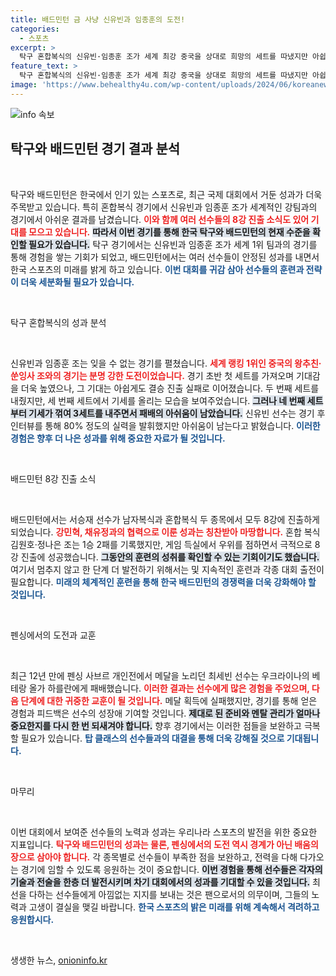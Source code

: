 ```yaml
---
title: 배드민턴 금 사냥 신유빈과 임종훈의 도전!
categories:
  - 스포츠
excerpt: >
  탁구 혼합복식의 신유빈·임종훈 조가 세계 최강 중국을 상대로 희망의 세트를 따냈지만 아쉽게 결승 진출에 실패했습니다. 8강에 진출한 배드민턴 선수들의 활약도 기대감을 모으고 있습니다!
feature_text: >
  탁구 혼합복식의 신유빈·임종훈 조가 세계 최강 중국을 상대로 희망의 세트를 따냈지만 아쉽게 결승 진출에 실패했습니다. 8강에 진출한 배드민턴 선수들의 활약도 기대감을 모으고 있습니다!
image: 'https://www.behealthy4u.com/wp-content/uploads/2024/06/koreanews.jpg'
---
```


<p><img src="https://www.behealthy4u.com/wp-content/uploads/2024/06/koreanews.jpg" alt="info 속보" /></p>

<h2 data-ke-size="size26">탁구와 배드민턴 경기 결과 분석</h2>

<p data-ke-size="size16">&nbsp;</p>

<p>탁구와 배드민턴은 한국에서 인기 있는 스포츠로, 최근 국제 대회에서 거둔 성과가 더욱 주목받고 있습니다. 특히 혼합복식 경기에서 신유빈과 임종훈 조가 세계적인 강팀과의 경기에서 아쉬운 결과를 남겼습니다. <b><span style="color: #ee2323;">이와 함께 여러 선수들의 8강 진출 소식도 있어 기대를 모으고 있습니다.</span></b> <b><span style="background-color: #21538527;">따라서 이번 경기를 통해 한국 탁구와 배드민턴의 현재 수준을 확인할 필요가 있습니다.</span></b> 탁구 경기에서는 신유빈과 임종훈 조가 세계 1위 팀과의 경기를 통해 경험을 쌓는 기회가 되었고, 배드민턴에서는 여러 선수들이 안정된 성과를 내면서 한국 스포츠의 미래를 밝게 하고 있습니다. <b><span style="color: #1a5490;">이번 대회를 귀감 삼아 선수들의 훈련과 전략이 더욱 세분화될 필요가 있습니다.</span></b></p>

<p data-ke-size="size16">&nbsp;</p>

<p>탁구 혼합복식의 성과 분석  </p>

<p data-ke-size="size16">&nbsp;</p>

<p>신유빈과 임종훈 조는 잊을 수 없는 경기를 펼쳤습니다. <b><span style="color: #ee2323;">세계 랭킹 1위인 중국의 왕추친·쑨잉사 조와의 경기는 분명 강한 도전이었습니다.</span></b> 경기 초반 첫 세트를 가져오며 기대감을 더욱 높였으나, 그 기대는 아쉽게도 결승 진출 실패로 이어졌습니다. 두 번째 세트를 내줬지만, 세 번째 세트에서 기세를 올리는 모습을 보여주었습니다. <b><span style="background-color: #21538527;">그러나 네 번째 세트부터 기세가 꺾여 3세트를 내주면서 패배의 아쉬움이 남았습니다.</span></b> 신유빈 선수는 경기 후 인터뷰를 통해 80% 정도의 실력을 발휘했지만 아쉬움이 남는다고 밝혔습니다. <b><span style="color: #1a5490;">이러한 경험은 향후 더 나은 성과를 위해 중요한 자료가 될 것입니다.</span></b></p>

<p data-ke-size="size16">&nbsp;</p>

<p>배드민턴 8강 진출 소식  </p>

<p data-ke-size="size16">&nbsp;</p>

<p>배드민턴에서는 서승재 선수가 남자복식과 혼합복식 두 종목에서 모두 8강에 진출하게 되었습니다. <b><span style="color: #ee2323;">강민혁, 채유정과의 협력으로 이룬 성과는 칭찬받아 마땅합니다.</span></b> 혼합 복식 김원호·정나은 조는 1승 2패를 기록했지만, 게임 득실에서 우위를 점하면서 극적으로 8강 진출에 성공했습니다. <b><span style="background-color: #21538527;">그동안의 훈련의 성취를 확인할 수 있는 기회이기도 했습니다.</span></b> 여기서 멈추지 않고 한 단계 더 발전하기 위해서는 및 지속적인 훈련과 각종 대회 출전이 필요합니다. <b><span style="color: #1a5490;">미래의 체계적인 훈련을 통해 한국 배드민턴의 경쟁력을 더욱 강화해야 할 것입니다.</span></b></p>

<p data-ke-size="size16">&nbsp;</p>

<p>펜싱에서의 도전과 교훈  </p>

<p data-ke-size="size16">&nbsp;</p>

<p>최근 12년 만에 펜싱 사브르 개인전에서 메달을 노리던 최세빈 선수는 우크라이나의 베테랑 올가 하를란에게 패배했습니다. <b><span style="color: #ee2323;">이러한 결과는 선수에게 많은 경험을 주었으며, 다음 단계에 대한 귀중한 교훈이 될 것입니다.</span></b> 메달 획득에 실패했지만, 경기를 통해 얻은 경험과 피드백은 선수의 성장애 기여할 것입니다. <b><span style="background-color: #21538527;">제대로 된 준비와 멘탈 관리가 얼마나 중요한지를 다시 한 번 되새겨야 합니다.</span></b> 향후 경기에서는 이러한 점들을 보완하고 극복할 필요가 있습니다. <b><span style="color: #1a5490;">탑 클래스의 선수들과의 대결을 통해 더욱 강해질 것으로 기대됩니다.</span></b></p>

<p data-ke-size="size16">&nbsp;</p>

<p>마무리  </p>

<p data-ke-size="size16">&nbsp;</p>

<p>이번 대회에서 보여준 선수들의 노력과 성과는 우리나라 스포츠의 발전을 위한 중요한 지표입니다. <b><span style="color: #ee2323;">탁구와 배드민턴의 성과는 물론, 펜싱에서의 도전 역시 경계가 아닌 배움의 장으로 삼아야 합니다.</span></b> 각 종목별로 선수들이 부족한 점을 보완하고, 전력을 다해 다가오는 경기에 임할 수 있도록 응원하는 것이 중요합니다. <b><span style="background-color: #21538527;">이번 경험을 통해 선수들은 각자의 기술과 전술을 한층 더 발전시키며 차기 대회에서의 성과를 기대할 수 있을 것입니다.</span></b> 최선을 다하는 선수들에게 아낌없는 지지를 보내는 것은 팬으로서의 의무이며, 그들의 노력과 고생이 결실을 맺길 바랍니다. <b><span style="color: #1a5490;">한국 스포츠의 밝은 미래를 위해 계속해서 격려하고 응원합시다.</span></b></p>

<p data-ke-size="size16">&nbsp;</p>
생생한 뉴스, <a href="https://onioninfo.kr" rel="dofollow">onioninfo.kr</a>


